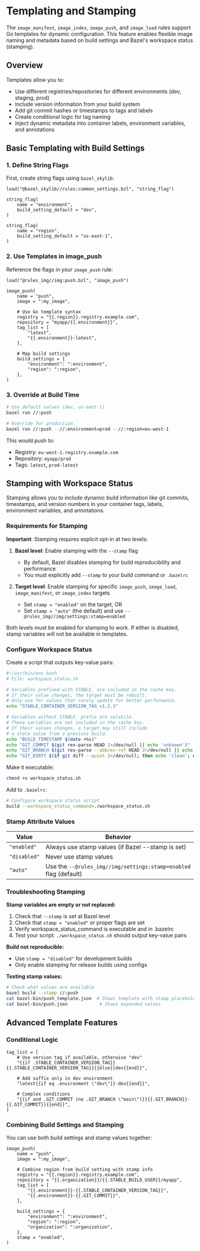 # Templating and Stamping

The `image_manifest`, `image_index`, `image_push`, and `image_load` rules support Go templates for dynamic configuration. This feature enables flexible image naming and metadata based on build settings and Bazel's workspace status (stamping).

## Overview

Templates allow you to:
- Use different registries/repositories for different environments (dev, staging, prod)
- Include version information from your build system
- Add git commit hashes or timestamps to tags and labels
- Create conditional logic for tag naming
- Inject dynamic metadata into container labels, environment variables, and annotations

## Basic Templating with Build Settings

### 1. Define String Flags

First, create string flags using `bazel_skylib`:

```starlark
load("@bazel_skylib//rules:common_settings.bzl", "string_flag")

string_flag(
    name = "environment",
    build_setting_default = "dev",
)

string_flag(
    name = "region",
    build_setting_default = "us-east-1",
)
```

### 2. Use Templates in image_push

Reference the flags in your `image_push` rule:

```starlark
load("@rules_img//img:push.bzl", "image_push")

image_push(
    name = "push",
    image = ":my_image",

    # Use Go template syntax
    registry = "{{.region}}.registry.example.com",
    repository = "myapp/{{.environment}}",
    tag_list = [
        "latest",
        "{{.environment}}-latest",
    ],

    # Map build settings
    build_settings = {
        "environment": ":environment",
        "region": ":region",
    },
)
```

### 3. Override at Build Time

```bash
# Use default values (dev, us-east-1)
bazel run //:push

# Override for production
bazel run //:push --//:environment=prod --//:region=eu-west-1
```

This would push to:
- Registry: `eu-west-1.registry.example.com`
- Repository: `myapp/prod`
- Tags: `latest`, `prod-latest`

## Stamping with Workspace Status

Stamping allows you to include dynamic build information like git commits, timestamps, and version numbers in your container tags, labels, environment variables, and annotations.

### Requirements for Stamping

**Important**: Stamping requires explicit opt-in at two levels:

1. **Bazel level**: Enable stamping with the `--stamp` flag
   - By default, Bazel disables stamping for build reproducibility and performance
   - You must explicitly add `--stamp` to your build command or `.bazelrc`

2. **Target level**: Enable stamping for specific `image_push`, `image_load`, `image_manifest`, or `image_index` targets
   - Set `stamp = "enabled"` on the target, OR
   - Set `stamp = "auto"` (the default) and use `--@rules_img//img/settings:stamp=enabled`

Both levels must be enabled for stamping to work. If either is disabled, stamp variables will not be available in templates.

### Configure Workspace Status

Create a script that outputs key-value pairs:

```bash
#!/usr/bin/env bash
# File: workspace_status.sh

# Variables prefixed with STABLE_ are included in the cache key.
# If their value changes, the target must be rebuilt.
# Only use for values that rarely update for better performance.
echo "STABLE_CONTAINER_VERSION_TAG v1.2.3"

# Variables without STABLE_ prefix are volatile.
# These variables are not included in the cache key.
# If their values changes, a target may still include
# a stale value from a previous build.
echo "BUILD_TIMESTAMP $(date +%s)"
echo "GIT_COMMIT $(git rev-parse HEAD 2>/dev/null || echo 'unknown')"
echo "GIT_BRANCH $(git rev-parse --abbrev-ref HEAD 2>/dev/null || echo 'unknown')"
echo "GIT_DIRTY $(if git diff --quiet 2>/dev/null; then echo 'clean'; else echo 'dirty'; fi)"
```

Make it executable:
```bash
chmod +x workspace_status.sh
```

Add to `.bazelrc`:
```bash
# Configure workspace status script
build --workspace_status_command=./workspace_status.sh
```

### Stamp Attribute Values

| Value | Behavior |
|-------|----------|
| `"enabled"` | Always use stamp values (if Bazel --stamp is set) |
| `"disabled"` | Never use stamp values |
| `"auto"` | Use the `--@rules_img//img/settings:stamp=enabled` flag (default) |

### Troubleshooting Stamping

**Stamp variables are empty or not replaced:**
1. Check that `--stamp` is set at Bazel level
2. Check that `stamp = "enabled"` or proper flags are set
3. Verify workspace_status_command is executable and in .bazelrc
4. Test your script: `./workspace_status.sh` should output key-value pairs

**Build not reproducible:**
- Use `stamp = "disabled"` for development builds
- Only enable stamping for release builds using configs

**Testing stamp values:**
```bash
# Check what values are available
bazel build --stamp //:push
cat bazel-bin/push_template.json  # Shows template with stamp placeholders
cat bazel-bin/push.json            # Shows expanded values
```

## Advanced Template Features

### Conditional Logic

```starlark
tag_list = [
    # Use version tag if available, otherwise "dev"
    "{{if .STABLE_CONTAINER_VERSION_TAG}}{{.STABLE_CONTAINER_VERSION_TAG}}{{else}}dev{{end}}",

    # Add suffix only in dev environment
    "latest{{if eq .environment \"dev\"}}-dev{{end}}",

    # Complex conditions
    "{{if and .GIT_COMMIT (ne .GIT_BRANCH \"main\")}}{{.GIT_BRANCH}}-{{.GIT_COMMIT}}{{end}}",
]
```

### Combining Build Settings and Stamping

You can use both build settings and stamp values together:

```starlark
image_push(
    name = "push",
    image = ":my_image",

    # Combine region from build setting with stamp info
    registry = "{{.region}}.registry.example.com",
    repository = "{{.organization}}/{{.STABLE_BUILD_USER}}/myapp",
    tag_list = [
        "{{.environment}}-{{.STABLE_CONTAINER_VERSION_TAG}}",
        "{{.environment}}-{{.GIT_COMMIT}}",
    ],

    build_settings = {
        "environment": ":environment",
        "region": ":region",
        "organization": ":organization",
    },
    stamp = "enabled",
)
```
